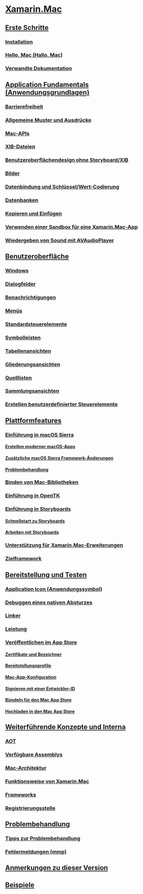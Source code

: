# [Xamarin.Mac](index.yml)
## [Erste Schritte](get-started/index.md)
### [Installation](/visualstudio/mac/installation/)
### [Hello, Mac (Hallo, Mac)](get-started/hello-mac.md)
### [Verwandte Dokumentation](get-started/related.md)
## [Application Fundamentals (Anwendungsgrundlagen)](app-fundamentals/index.md)
### [Barrierefreiheit](app-fundamentals/accessibility.md)
### [Allgemeine Muster und Ausdrücke](app-fundamentals/patterns.md)
### [Mac-APIs](app-fundamentals/mac-apis.md)
### [XIB-Dateien](app-fundamentals/xib.md)
### [Benutzeroberflächendesign ohne Storyboard/XIB](app-fundamentals/xibless-ui.md)
### [Bilder](app-fundamentals/image.md)
### [Datenbindung und Schlüssel/Wert-Codierung](app-fundamentals/databinding.md)
### [Datenbanken](app-fundamentals/databases.md)
### [Kopieren und Einfügen](app-fundamentals/copy-paste.md)
### [Verwenden einer Sandbox für eine Xamarin.Mac-App](app-fundamentals/sandboxing.md)
### [Wiedergeben von Sound mit AVAudioPlayer](app-fundamentals/sounds.md)
## [Benutzeroberfläche](user-interface/index.md)
### [Windows](user-interface/window.md)
### [Dialogfelder](user-interface/dialog.md)
### [Benachrichtigungen](user-interface/alert.md)
### [Menüs](user-interface/menu.md)
### [Standardsteuerelemente](user-interface/standard-controls.md)
### [Symbolleisten](user-interface/toolbar.md)
### [Tabellenansichten](user-interface/table-view.md)
### [Gliederungsansichten](user-interface/outline-view.md)
### [Quelllisten](user-interface/source-list.md)
### [Sammlungsansichten](user-interface/collection-view.md)
### [Erstellen benutzerdefinierter Steuerelemente](user-interface/custom-controls.md)
## [Plattformfeatures](platform/index.md)
### [Einführung in macOS Sierra](platform/introduction-to-macos-sierra/index.md)
#### [Erstellen moderner macOS-Apps](platform/introduction-to-macos-sierra/modern-cocoa-apps.md)
#### [Zusätzliche macOS Sierra Framework-Änderungen](platform/introduction-to-macos-sierra/additional-framework-changes.md)
#### [Problembehandlung](platform/introduction-to-macos-sierra/troubleshooting.md)
### [Binden von Mac-Bibliotheken](platform/binding.md)
### [Einführung in OpenTK](platform/opentk.md)
### [Einführung in Storyboards](platform/storyboards/index.md)
#### [Schnellstart zu Storyboards](platform/storyboards/quickstart.md)
#### [Arbeiten mit Storyboards](platform/storyboards/indepth.md)
### [Unterstützung für Xamarin.Mac-Erweiterungen](platform/extensions.md)
### [Zielframework](platform/target-framework.md)
## [Bereitstellung und Testen](deploy-test/index.md)
### [Application Icon (Anwendungssymbol)](deploy-test/app-icon.md)
### [Debuggen eines nativen Absturzes](deploy-test/debugging-native-crash.md)
### [Linker](deploy-test/linker.md)
### [Leistung](deploy-test/performance.md)
### [Veröffentlichen im App Store](deploy-test/publishing-to-the-app-store/index.md)
#### [Zertifikate und Bezeichner](deploy-test/publishing-to-the-app-store/certificates-identifiers.md)
#### [Bereitstellungsprofile](deploy-test/publishing-to-the-app-store/profiles.md)
#### [Mac-App-Konfiguration](deploy-test/publishing-to-the-app-store/app-configuration.md)
#### [Signieren mit einer Entwickler-ID](deploy-test/publishing-to-the-app-store/signing.md)
#### [Bündeln für den Mac App Store](deploy-test/publishing-to-the-app-store/bundling.md)
#### [Hochladen in den Mac App Store](deploy-test/publishing-to-the-app-store/uploading.md)
## [Weiterführende Konzepte und Interna](internals/index.md)
### [AOT](internals/aot.md)
### [Verfügbare Assemblys](~/cross-platform/internals/available-assemblies.md?context=xamarin/mac)
### [Mac-Architektur](internals/architecture.md)
### [Funktionsweise von Xamarin.Mac](internals/how-it-works.md)
### [Frameworks](internals/frameworks.md)
### [Registrierungsstelle](internals/registrar.md)
## [Problembehandlung](troubleshooting/index.md)
### [Tipps zur Problembehandlung](troubleshooting/troubleshooting.md)
### [Fehlermeldungen (mmp)](troubleshooting/mmp-errors.md)
## [Anmerkungen zu dieser Version](https://developer.xamarin.com/releases/mac/)
## [Beispiele](samples/index.yml)
